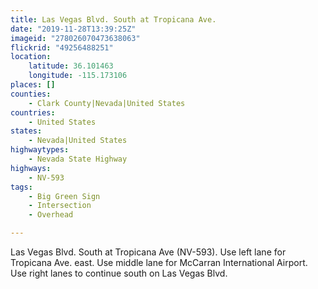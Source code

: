 ```yaml
---
title: Las Vegas Blvd. South at Tropicana Ave.
date: "2019-11-28T13:39:25Z"
imageid: "278026070473638063"
flickrid: "49256488251"
location:
    latitude: 36.101463
    longitude: -115.173106
places: []
counties:
    - Clark County|Nevada|United States
countries:
    - United States
states:
    - Nevada|United States
highwaytypes:
    - Nevada State Highway
highways:
    - NV-593
tags:
    - Big Green Sign
    - Intersection
    - Overhead

---
```

Las Vegas Blvd. South at Tropicana Ave (NV-593).  Use left lane for Tropicana Ave. east.  Use middle lane for McCarran International Airport.  Use right lanes to continue south on Las Vegas Blvd.